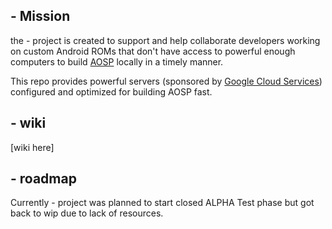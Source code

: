 ## - Mission

the - project is created to support and help collaborate developers working on custom Android ROMs that 
don't have access to powerful enough computers to build [AOSP](https://source.android.com/) locally in a timely manner.

This repo provides powerful servers (sponsored by [Google Cloud Services](https://cloud.google.com))
configured and optimized for building AOSP fast.

## - wiki
[wiki here]

## - roadmap
Currently - project was planned to start closed ALPHA Test phase but got back to wip due to lack of resources.
